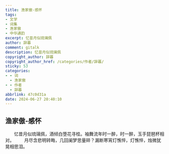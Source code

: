 ```yaml
---
title: 渔家傲-感怀
tags:
- 文学
- 词集
- 渔家傲
- 中华通韵
excerpt: 忆昔月似琉璃佩
author: 辞暮
comment: gitalk
description: 忆昔月似琉璃佩
copyright_author: 辞暮
copyright_author_href: /categories/作者/辞暮/
sticky: 53
categories:
- - 词
  - 渔家傲
- - 作者
  - 辞暮
abbrlink: 47c0d31a
date: 2024-06-27 20:40:10
---
```

## 渔家傲-感怀

&emsp;&emsp;忆昔月似琉璃佩，酒倾白堕花寻桂。袖舞流年时一醉，时一醉，玉手琵琶杯相对。
&emsp;&emsp;月尽含悲明转晦，几回阑梦思量碎？漏断寒宵灯憔悴，灯憔悴，烛微犹晃相思泪。
